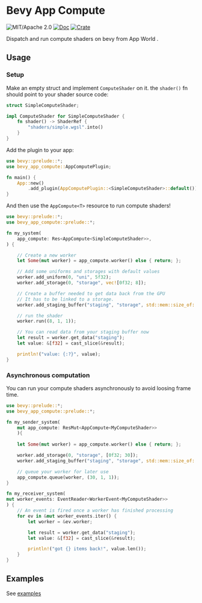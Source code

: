 # Bevy App Compute

![MIT/Apache 2.0](https://img.shields.io/badge/license-MIT%2FApache-blue.svg)
[![Doc](https://docs.rs/bevy_app_compute/badge.svg)](https://docs.rs/bevy_app_compute)
[![Crate](https://img.shields.io/crates/v/bevy_mod_compute.svg)](https://crates.io/crates/bevy_mod_compute)


Dispatch and run compute shaders on bevy from App World .

## Usage

### Setup

Make an empty struct and implement `ComputeShader` on it. the `shader()` fn should point to your shader source code:
```rust
struct SimpleComputeShader;

impl ComputeShader for SimpleComputeShader {
    fn shader() -> ShaderRef {
        "shaders/simple.wgsl".into()
    }
}
```

Add the plugin to your app:

```rust
use bevy::prelude::*;
use bevy_app_compute::AppComputePlugin;

fn main() {
    App::new()
        .add_plugin(AppComputePlugin::<SimpleComputeShader>::default());
}
```

And then use the `AppCompute<T>` resource to run compute shaders!

```rust
use bevy::prelude::*;
use bevy_app_compute::prelude::*;

fn my_system(
    app_compute: Res<AppCompute<SimpleComputeShader>>,
) {

    // Create a new worker
    let Some(mut worker) = app_compute.worker() else { return; };

    // Add some uniforms and storages with default values
    worker.add_uniform(0, "uni", 5f32);
    worker.add_storage(0, "storage", vec![0f32; 8]);

    // Create a buffer needed to get data back from the GPU
    // It has to be linked to a storage.
    worker.add_staging_buffer("staging", "storage", std::mem::size_of::<f32>() * 8);

    // run the shader
    worker.run((8, 1, 1));

    // You can read data from your staging buffer now
    let result = worker.get_data("staging");
    let value: &[f32] = cast_slice(&result);

    println!("value: {:?}", value);
}
```


### Asynchronous computation

You can run your compute shaders asynchronously to avoid loosing frame time.

```rust
use bevy::prelude::*;
use bevy_app_compute::prelude::*;

fn my_sender_system(
    mut app_compute: ResMut<AppCompute<MyComputeShader>>
    ){
    
    let Some(mut worker) = app_compute.worker() else { return; };

    worker.add_storage(0, "storage", [0f32; 30]);
    worker.add_staging_buffer("staging", "storage", std::mem::size_of::<f32>() * 30);

    // queue your worker for later use
    app_compute.queue(worker, (30, 1, 1));
}

fn my_receiver_system(
mut worker_events: EventReader<WorkerEvent<MyComputeShader>>
) {
    // An event is fired once a worker has finished processing
    for ev in &mut worker_events.iter() {
        let worker = &ev.worker;

        let result = worker.get_data("staging");
        let value: &[f32] = cast_slice(&result);

        println!("got {} items back!", value.len());
    }
}
```

## Examples

See [examples](https://github.com/kjolnyr/bevy_app_compute/tree/main/examples)

